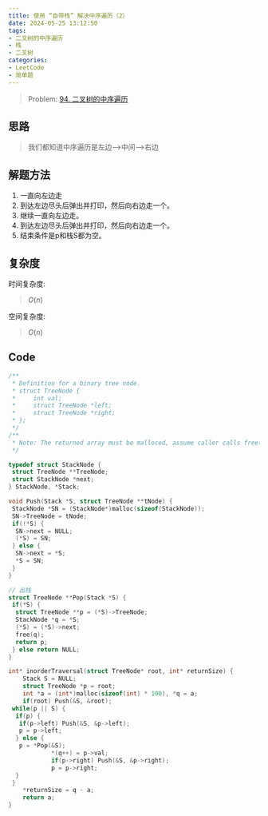 ```yaml
---
title: 使用 “自带栈” 解决中序遍历（2）
date: 2024-05-25 13:12:50
tags:
- 二叉树的中序遍历
- 栈
- 二叉树
categories:
- LeetCode
- 简单题
---
```



> Problem: [94. 二叉树的中序遍历](https://leetcode.cn/problems/binary-tree-inorder-traversal/description/)

## 思路

> 我们都知道中序遍历是左边——>中间——>右边

## 解题方法

1. 一直向左边走
2. 到达左边尽头后弹出并打印，然后向右边走一个。
3. 继续一直向左边走。
4. 到达左边尽头后弹出并打印，然后向右边走一个。
5. 结束条件是p和栈S都为空。

## 复杂度

时间复杂度:
> $O(n)$

空间复杂度:
> $O(n)$

## Code

```C
/**
 * Definition for a binary tree node.
 * struct TreeNode {
 *     int val;
 *     struct TreeNode *left;
 *     struct TreeNode *right;
 * };
 */
/**
 * Note: The returned array must be malloced, assume caller calls free().
 */

typedef struct StackNode {
 struct TreeNode **TreeNode;
 struct StackNode *next;
} StackNode, *Stack;

void Push(Stack *S, struct TreeNode **tNode) {
 StackNode *SN = (StackNode*)malloc(sizeof(StackNode));
 SN->TreeNode = tNode;
 if(!*S) {
  SN->next = NULL;
  (*S) = SN; 
 } else {
  SN->next = *S;
  *S = SN;
 }
}

// 出栈
struct TreeNode **Pop(Stack *S) {
 if(*S) {
  struct TreeNode **p = (*S)->TreeNode;
  StackNode *q = *S;
  (*S) = (*S)->next;
  free(q);
  return p;
 } else return NULL;
}

int* inorderTraversal(struct TreeNode* root, int* returnSize) {
    Stack S = NULL;
    struct TreeNode *p = root;
    int *a = (int*)malloc(sizeof(int) * 100), *q = a;
    if(root) Push(&S, &root);
 while(p || S) {
  if(p) {
   if(p->left) Push(&S, &p->left);
   p = p->left;
  } else {
   p = *Pop(&S);
            *(q++) = p->val;
            if(p->right) Push(&S, &p->right);
            p = p->right;
  }
 }
    *returnSize = q - a;
    return a;
}
```
  